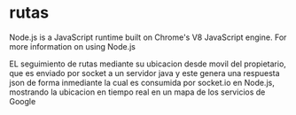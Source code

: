 # rutas
Node.js is a JavaScript runtime built on Chrome's V8 JavaScript engine. For more information on using Node.js

EL seguimiento de rutas mediante su ubicacion desde movil del propietario, que es enviado por socket a un servidor java y este genera una respuesta json de forma inmediante la cual es consumida por socket.io en Node.js, mostrando la ubicacion en tiempo real en un mapa de los servicios de Google
